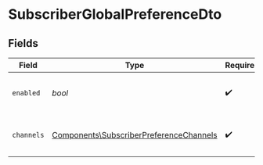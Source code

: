 # SubscriberGlobalPreferenceDto


## Fields

| Field                                                                                              | Type                                                                                               | Required                                                                                           | Description                                                                                        |
| -------------------------------------------------------------------------------------------------- | -------------------------------------------------------------------------------------------------- | -------------------------------------------------------------------------------------------------- | -------------------------------------------------------------------------------------------------- |
| `enabled`                                                                                          | *bool*                                                                                             | :heavy_check_mark:                                                                                 | Whether notifications are enabled globally                                                         |
| `channels`                                                                                         | [Components\SubscriberPreferenceChannels](../../Models/Components/SubscriberPreferenceChannels.md) | :heavy_check_mark:                                                                                 | Channel-specific preference settings                                                               |